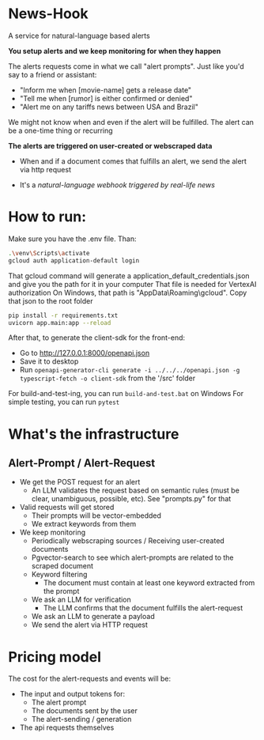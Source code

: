 # News-Hook

A service for natural-language based alerts

**You setup alerts and we keep monitoring for when they happen**

The alerts requests come in what we call "alert prompts". Just like you'd say to a friend or assistant:
- "Inform me when [movie-name] gets a release date"
- "Tell me when [rumor] is either confirmed or denied"
- "Alert me on any tariffs news between USA and Brazil"

We might not know when and even if the alert will be fulfilled. The alert can be a one-time thing or recurring

**The alerts are triggered on user-created or webscraped data**

- When and if a document comes that fulfills an alert, we send the alert via http request

- It's a *natural-language webhook triggered by real-life news*

# How to run:

Make sure you have the .env file. Than:

```bash
.\venv\Scripts\activate
gcloud auth application-default login
```

That gcloud command will generate a application_default_credentials.json and give you the path for it in your computer
That file is needed for VertexAI authorization
On Windows, that path is "AppData\Roaming\gcloud". Copy that json to the root folder

```bash
pip install -r requirements.txt
uvicorn app.main:app --reload
```

After that, to generate the client-sdk for the front-end:
- Go to http://127.0.0.1:8000/openapi.json
- Save it to desktop
- Run ```openapi-generator-cli generate -i ../../../openapi.json -g typescript-fetch -o client-sdk``` from the '/src' folder

For build-and-test-ing, you can run `build-and-test.bat` on Windows
For simple testing, you can run `pytest`

# What's the infrastructure

## Alert-Prompt / Alert-Request

- We get the POST request for an alert
    - An LLM validates the request based on semantic rules (must be clear, unambiguous, possible, etc). See "prompts.py" for that
- Valid requests will get stored
    - Their prompts will be vector-embedded
    - We extract keywords from them
- We keep monitoring
    - Periodically webscraping sources / Receiving user-created documents
    - Pgvector-search to see which alert-prompts are related to the scraped document
    - Keyword filtering
        - The document must contain at least one keyword extracted from the prompt
    - We ask an LLM for verification
        - The LLM confirms that the document fulfills the alert-request
    - We ask an LLM to generate a payload
    - We send the alert via HTTP request

# Pricing model

The cost for the alert-requests and events will be:
- The input and output tokens for:
    - The alert prompt
    - The documents sent by the user
    - The alert-sending / generation
- The api requests themselves